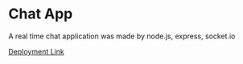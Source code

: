 # Chat App
A real time chat application was made by node.js, express, socket.io

[Deployment Link](https://wagdy-chat-app.herokuapp.com/)
